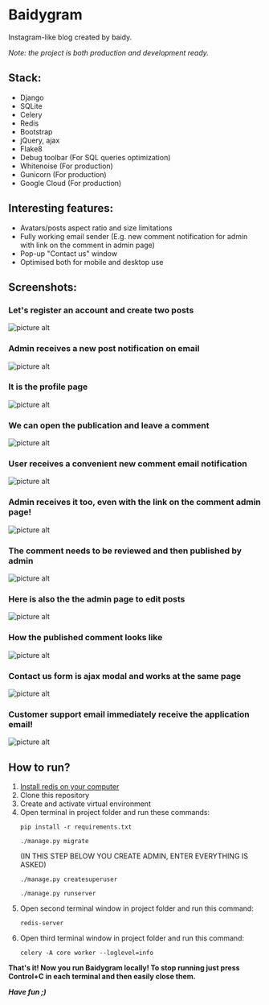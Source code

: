 # Baidygram

Instagram-like blog created by baidy.

_Note: the project is both production and development ready._

## Stack:

* Django
* SQLite
* Celery
* Redis
* Bootstrap
* jQuery, ajax
* Flake8
* Debug toolbar (For SQL queries optimization)
* Whitenoise (For production)
* Gunicorn (For production)
* Google Cloud (For production)

## Interesting features:

* Avatars/posts aspect ratio and size limitations
* Fully working email sender (E.g. new comment notification for admin with link on the comment in admin page)
* Pop-up "Contact us" window
* Optimised both for mobile and desktop use

## Screenshots:
### Let's register an account and create two posts
![picture alt](https://res.cloudinary.com/dbtmzypoa/image/upload/v1683054600/Baidygram%20screenshots/rsp1p6nogr7cbk7t8duu.png "Let's register an account and create two posts")
### Admin receives a new post notification on email
![picture alt](https://res.cloudinary.com/dbtmzypoa/image/upload/v1683054986/Baidygram%20screenshots/xnc0t2bdjfapt5zdrkep.png "Admin receives a new post notification on email")
### It is the profile page
![picture alt](https://res.cloudinary.com/dbtmzypoa/image/upload/v1683054600/Baidygram%20screenshots/bz5fkuddkeazzqkaaanh.png "It is the profile page")
### We can open the publication and leave a comment
![picture alt](https://res.cloudinary.com/dbtmzypoa/image/upload/v1683054600/Baidygram%20screenshots/c9oimqxmhta7nuib96qg.png "We can open the publication and leave a comment")
### User receives a convenient new comment email notification
![picture alt](https://res.cloudinary.com/dbtmzypoa/image/upload/v1683054986/Baidygram%20screenshots/aapyymkrank7lxjaymss.png "User receives a convenient new comment email notification")
### Admin receives it too, even with the link on the comment admin page!
![picture alt](https://res.cloudinary.com/dbtmzypoa/image/upload/v1683054986/Baidygram%20screenshots/kx4ztoibumhbvzratk1q.png "Admin receives it too, even with the link on the comment admin page!")
### The comment needs to be reviewed and then published by admin
![picture alt](https://res.cloudinary.com/dbtmzypoa/image/upload/v1683054600/Baidygram%20screenshots/wxbjndj2s5m3jow4jlhe.png "The comment needs to be reviewed and then published by admin")
### Here is also the the admin page to edit posts
![picture alt](https://res.cloudinary.com/dbtmzypoa/image/upload/v1683054600/Baidygram%20screenshots/tsbkark4laaip9fbxqyk.png "Here is also the the admin page to edit posts")
### How the published comment looks like
![picture alt](https://res.cloudinary.com/dbtmzypoa/image/upload/v1683054601/Baidygram%20screenshots/nzvmknyc5whjwbfge7mc.png "How the published comment looks like")
### Contact us form is ajax modal and works at the same page
![picture alt](https://res.cloudinary.com/dbtmzypoa/image/upload/v1683054600/Baidygram%20screenshots/ink76djnxaibosqsd8w3.png "Contact us form is ajax modal and works at the same page")
### Customer support email immediately receive the application email!
![picture alt](https://res.cloudinary.com/dbtmzypoa/image/upload/v1683054986/Baidygram%20screenshots/ezlmwurhe7rsehnc5aew.png "Customer support email immediately receive the application email!")

## How to run?

1. <a href="https://redis.io/docs/getting-started/installation/">Install redis on your computer</a>
2. Clone this repository
3. Create and activate virtual environment
4. Open terminal in project folder and run these commands:
   ```shell
   pip install -r requirements.txt
   ```
   ```shell
   ./manage.py migrate
   ```
   (IN THIS STEP BELOW YOU CREATE ADMIN, ENTER EVERYTHING IS ASKED)
   ```shell
   ./manage.py createsuperuser
   ```
   ```shell
   ./manage.py runserver
   ```
5. Open second terminal window in project folder and run this command:
   ```shell
   redis-server
   ```
6. Open third terminal window in project folder and run this command: 
   ```shell
   celery -A core worker --loglevel=info
   ```
   
__That's it! Now you run Baidygram locally! To stop running just press Control+C in each terminal and then easily close them.__

___Have fun ;)___